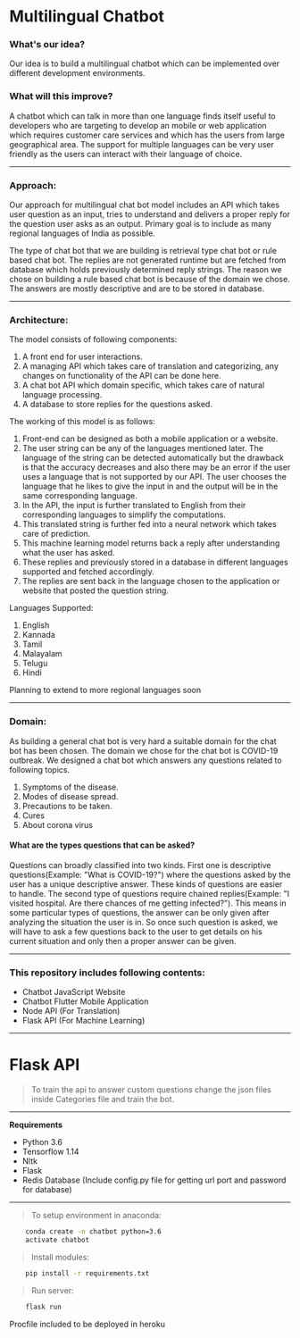 # Multilingual Chatbot

### What's our idea?

Our idea is to build a multilingual chatbot which can be implemented over different development environments. 

### What will this improve?

A chatbot which can talk in more than one language finds itself useful to developers who are targeting to develop an mobile or web application which requires customer care services and which has the users from large geographical area. The support for multiple languages can be very user friendly as the users can interact with their language of choice.

---

### Approach:
Our approach for multilingual chat bot model includes an API which takes user question as an input, tries to understand and delivers a proper reply for the question user asks as an output. Primary goal is to include as many regional languages of India as possible.

The type of chat bot that we are building is retrieval type chat bot or rule based chat bot. The replies are not generated runtime but are fetched from database which holds previously determined reply strings. The reason we chose on building a rule based chat bot is because of the domain we chose. The answers are mostly descriptive and are to be stored in database. 

---

### Architecture:

The model consists of following components:
1) A front end for user interactions.
2) A managing API which takes care of translation and categorizing, any changes on functionality of the API can be done here.
3) A chat bot API which domain specific, which takes care of natural language processing.
4) A database to store replies for the questions asked.

The working of this model is as follows:
1) Front-end can be designed as both a mobile application or a website.
2) The user string can be any of the languages mentioned later. The language of the string can be detected automatically but the drawback is that the accuracy decreases and also there may be an error if the user uses a language that is not supported by our API. The user chooses the language that he likes to give the input in and the output will be in the same corresponding language.
3) In the API, the input is further translated to English from their corresponding languages to simplify the computations. 
4) This translated string is further fed into a neural network which takes care of prediction. 
5) This machine learning model returns back a reply after understanding what the user has asked. 
6) These replies and previously stored in a database in different languages supported and fetched accordingly.
7) The replies are sent back in the language chosen to the application or website that posted the question string. 

Languages Supported:
1. English
2. Kannada
3. Tamil
4. Malayalam
5. Telugu
6. Hindi

Planning to extend to more regional languages soon

---

### Domain:

As building a general chat bot is very hard a suitable domain for the chat bot has been chosen. The domain we chose for the chat bot is COVID-19 outbreak. 
We designed a chat bot which answers any questions related to following topics.
1. Symptoms of the disease.
2. Modes of disease spread.
3. Precautions to be taken.
4. Cures 
5. About corona virus
 

#### What are the types questions that can be asked?
Questions can broadly classified into two kinds. First one is descriptive questions(Example: "What is COVID-19?") where the questions asked by the user has a unique descriptive answer. These kinds of questions are easier to handle. The second type of questions require chained replies(Example: "I visited hospital. Are there chances of me getting infected?"). This means in some particular types of questions, the answer can be only given after analyzing the situation the user is in. So once such question is asked, we will have to ask a few questions back to the user to get details on his current situation and only then a proper answer can be given.

---
### This repository includes following contents:

* Chatbot JavaScript Website
* Chatbot Flutter Mobile Application
* Node API (For Translation)
* Flask API (For Machine Learning)

---


# Flask API

> To train the api to answer custom questions change the json files inside Categories file and train the bot.

___

**Requirements**

* Python 3.6
* Tensorflow 1.14
* Nltk
* Flask
* Redis Database (Include config.py file for getting url port and password for database)

---

> To setup environment in anaconda:

```Bash
    conda create -n chatbot python=3.6
    activate chatbot
```

>Install modules:
```Bash
    pip install -r requirements.txt
```

>Run server:
```Bash
    flask run
```
Procfile included to be deployed in heroku